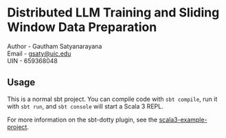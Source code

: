 # Distributed LLM Training and Sliding Window Data Preparation

Author - Gautham Satyanarayana <br />
Email - gsaty@uic.edu <br />
UIN - 659368048

## Usage

This is a normal sbt project. You can compile code with `sbt compile`, run it with `sbt run`, and `sbt console` will start a Scala 3 REPL.

For more information on the sbt-dotty plugin, see the
[scala3-example-project](https://github.com/scala/scala3-example-project/blob/main/README.md).
